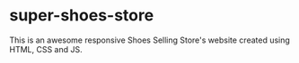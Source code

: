 # super-shoes-store
This is an awesome responsive Shoes Selling Store's website created using HTML, CSS and JS.

